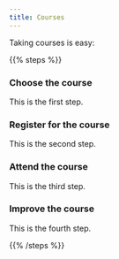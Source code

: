 ```yaml
---
title: Courses
---
```


Taking courses is easy:

{{% steps %}}

### Choose the course

This is the first step.

### Register for the course

This is the second step.

### Attend the course

This is the third step.

### Improve the course

This is the fourth step.

{{% /steps %}}

